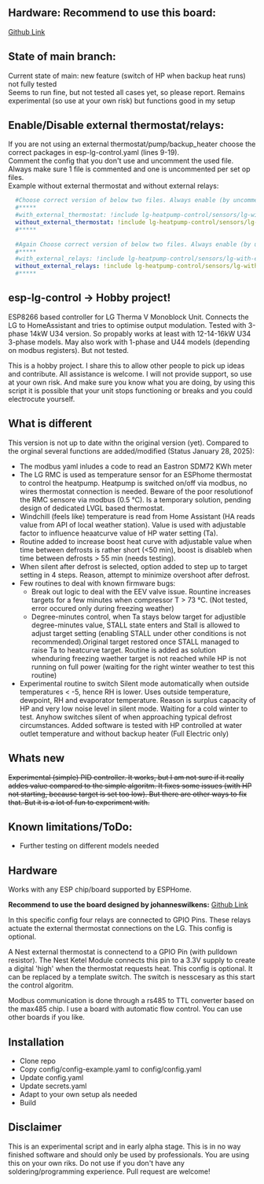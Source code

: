 ## Hardware: Recommend to use this board:
[Github Link](https://github.com/johanneswilkens/Heat-Pump-Controller-PCB)

## State of main branch: 
Current state of main: new feature (switch of HP when backup heat runs) not fully tested  
Seems to run fine, but not tested all cases yet, so please report.
Remains experimental (so use at your own risk) but functions good in my setup

## Enable/Disable external thermostat/relays:
If you are not using an external thermostat/pump/backup_heater choose the correct packages in esp-lg-control.yaml (lines 9-19).  
Comment the config that you don't use and uncomment the used file. Always make sure 1 file is commented and one is uncommented per set op files.  
Example without external thermostat and without external relays:  

```yaml
  #Choose correct version of below two files. Always enable (by uncommenting) only one of the two
  #*****
  #with_external_thermostat: !include lg-heatpump-control/sensors/lg-with-external-thermostat.yaml
  without_external_thermostat: !include lg-heatpump-control/sensors/lg-without-external-thermostat.yaml
  #*****
  
  #Again Choose correct version of below two files. Always enable (by uncommenting) only one of the two
  #*****
  #with_external_relays: !include lg-heatpump-control/sensors/lg-with-external-relays.yaml 
  without_external_relays: !include lg-heatpump-control/sensors/lg-without-external-relays.yaml 
  #*****
```

## esp-lg-control -> Hobby project!
ESP8266 based controller for LG Therma V Monoblock Unit.
Connects the LG to HomeAssistant and tries to optimise output modulation.
Tested with 3-phase 14kW U34 version. So propably works at least with 12-14-16kW U34 3-phase models. May also work with 1-phase and U44 models (depending on modbus registers). But not tested.

This is a hobby project. I share this to allow other people to pick up ideas and contribute. All assistance is welcome. I will not provide support, so use at your own risk. And make sure you know what you are doing, by using this script it is possible that your unit stops functioning or breaks and you could electrocute yourself.

## What is different
This version is not up to date withn the original version (yet).
Compared to the orginal several functions are added/modified (Status January 28, 2025):
* The modbus yaml inludes a code to read an Eastron SDM72 KWh meter
* The LG RMC is used as temperature sensor for an ESPhome thermostat to control the heatpump. Heatpump is switched on/off via modbus, no wires thermostat connection is needed. Beware of the poor resolutionof the RMC sensore via modbus (0.5 °C). Is a temporary solution, pending design of dedicated LVGL based thermostat.
* Windchill (feels like) temperature is read from Home Assistant (HA reads value from API of local weather station). Value is used with adjustable factor to influence heaatcurve value of HP water setting (Ta).
* Routine added to increase boost heat curve with adjustable value when time between defrosts is rather short (<50 min), boost is disableb when time between defrosts > 55 min (needs testing). 
* When silent after defrost is selected, option added to step up to target setting in 4 steps. Reason, attempt to minimize overshoot after defrost.
* Few routines to deal with known firmware bugs:
  * Break out logic to deal with the EEV valve issue. Rountine increases targets for a few minutes when compressor T > 73 °C. (Not tested, error occured only during freezing weather)
  * Degree-minutes control, when Ta stays below target for adjustible degree-minutes value, STALL state enters and Stall is allowed to adjust target setting (enabling STALL under other conditions is not recommended).Original target restored once STALL managed to raise Ta to heatcurve target. Routine is added as solution whenduring freezing waether target is not reached while HP is not running on full power (waiting for the right winter weather to test this routine)
* Experimental routine to switch Silent mode automatically when outside temperatures < -5, hence RH is lower. Uses outside temperature, dewpoint, RH and evaporator temperature. Reason is surplus capacity of HP and very low noise level in silent mode. Waiting for a cold winter to test. Anyhow switches silent of when approaching typical defrost circumstances.
Added software is tested with HP controlled at water outlet temperature and without backup heater (Full Electric only)

## Whats new 

~~Experimental (simple) PID controller. It works, but I am not sure if it really addes value compared to the simple algoritm. It fixes some issues (with HP not starting, because target is set too low). But there are other ways to fix that.
But it is a lot of fun to experiment with.~~

## Known limitations/ToDo:
* Further testing on different models needed

## Hardware
Works with any ESP chip/board supported by ESPHome.

**Recommend to use the board designed by johanneswilkens:** [Github Link](https://github.com/johanneswilkens/Heat-Pump-Controller-PCB)

In this specific config four relays are connected to GPIO Pins. These relays actuate the external thermostat connections on the LG. This config is optional.

A Nest external thermostat is connectend to a GPIO Pin (with pulldown resistor). The Nest Ketel Module connects this pin to a 3.3V supply to create a digital 'high' when the thermostat requests heat. This config is optional. It can be replaced by a template switch. The switch is nesscesary as this start the control algoritm.

Modbus communication is done through a rs485 to TTL converter based on the max485 chip. I use a board with automatic flow control. You can use other boards if you like. 

## Installation
* Clone repo
* Copy config/config-example.yaml to config/config.yaml
* Update config.yaml
* Update secrets.yaml
* Adapt to your own setup als needed
* Build

## Disclaimer
This is an experimental script and in early alpha stage. This is in no way finished software and should only be used by professionals. You are using this on your own riks. Do not use if you don't have any soldering/programming experience. Pull request are welcome! 
